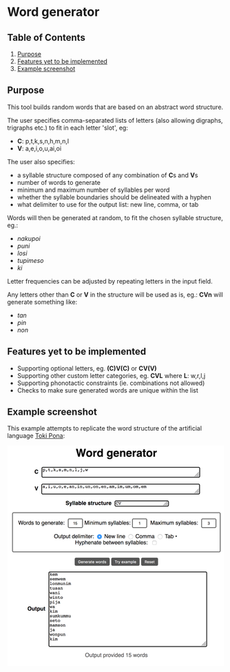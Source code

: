 # Word generator

## Table of Contents
1. [Purpose](#purpose)
2. [Features yet to be implemented](#features)
3. [Example screenshot](#screenshot)

## Purpose<a name="purpose"></a>

This tool builds random words that are based on an abstract word structure.

The user specifies comma-separated lists of letters (also allowing digraphs, trigraphs etc.) to fit in each letter 'slot', eg:
* **C**: p,t,k,s,n,h,m,n,l
* **V**: a,e,i,o,u,ai,oi

The user also specifies:
* a syllable structure composed of any combination of **C**s and **V**s
* number of words to generate
* minimum and maximum number of syllables per word
* whether the syllable boundaries should be delineated with a hyphen
* what delimiter to use for the output list: new line, comma, or tab

Words will then be generated at random, to fit the chosen syllable structure, eg.:
* _nakupoi_
* _puni_
* _losi_
* _tupimeso_
* _ki_

Letter frequencies can be adjusted by repeating letters in the input field.

Any letters other than **C** or **V** in the structure will be used as is, eg.: **CVn** will generate something like:
* _tan_
* _pin_
* _non_

## Features yet to be implemented<a name="features"></a>

* Supporting optional letters, eg. **(C)V(C)** or **CV(V)**
* Supporting other custom letter categories, eg. **CVL** where **L**: w,r,l,j
* Supporting phonotactic constraints (ie. combinations not allowed)
* Checks to make sure generated words are unique within the list

## Example screenshot<a name="screenshot"></a>

This example attempts to replicate the word structure of the artificial language [Toki Pona](https://en.wikipedia.org/wiki/Toki_Pona):

![Screenshot of tool](https://github.com/aaa2016/word-generator/blob/master/example.png)